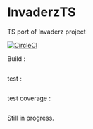 # InvaderzTS
TS port of Invaderz project

[![CircleCI](https://circleci.com/gh/AnicetR/InvaderzTS.svg?style=svg)](https://circleci.com/gh/AnicetR/InvaderzTS)

Build : 
``` yarn build
```
test : 
``` yarn test
```
test coverage : 
``` yarn testCoverage
```

Still in progress.
